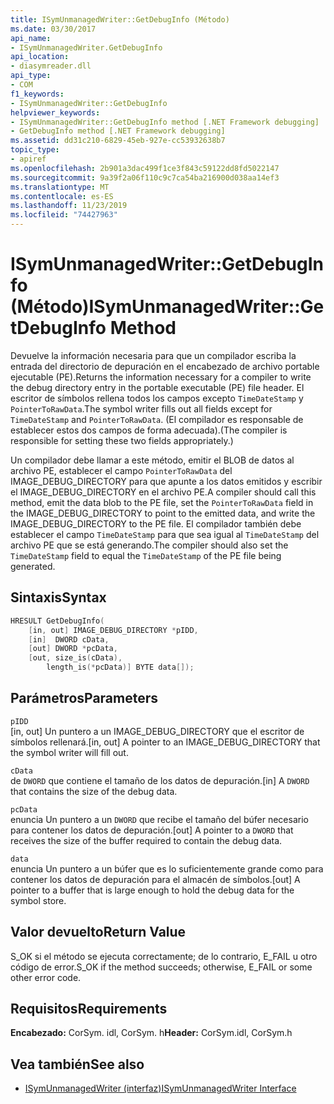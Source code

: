 ```yaml
---
title: ISymUnmanagedWriter::GetDebugInfo (Método)
ms.date: 03/30/2017
api_name:
- ISymUnmanagedWriter.GetDebugInfo
api_location:
- diasymreader.dll
api_type:
- COM
f1_keywords:
- ISymUnmanagedWriter::GetDebugInfo
helpviewer_keywords:
- ISymUnmanagedWriter::GetDebugInfo method [.NET Framework debugging]
- GetDebugInfo method [.NET Framework debugging]
ms.assetid: dd31c210-6829-45eb-927e-cc53932638b7
topic_type:
- apiref
ms.openlocfilehash: 2b901a3dac499f1ce3f843c59122dd8fd5022147
ms.sourcegitcommit: 9a39f2a06f110c9c7ca54ba216900d038aa14ef3
ms.translationtype: MT
ms.contentlocale: es-ES
ms.lasthandoff: 11/23/2019
ms.locfileid: "74427963"
---
```

# <a name="isymunmanagedwritergetdebuginfo-method"></a><span data-ttu-id="25ed5-102">ISymUnmanagedWriter::GetDebugInfo (Método)</span><span class="sxs-lookup"><span data-stu-id="25ed5-102">ISymUnmanagedWriter::GetDebugInfo Method</span></span>
<span data-ttu-id="25ed5-103">Devuelve la información necesaria para que un compilador escriba la entrada del directorio de depuración en el encabezado de archivo portable ejecutable (PE).</span><span class="sxs-lookup"><span data-stu-id="25ed5-103">Returns the information necessary for a compiler to write the debug directory entry in the portable executable (PE) file header.</span></span> <span data-ttu-id="25ed5-104">El escritor de símbolos rellena todos los campos excepto `TimeDateStamp` y `PointerToRawData`.</span><span class="sxs-lookup"><span data-stu-id="25ed5-104">The symbol writer fills out all fields except for `TimeDateStamp` and `PointerToRawData`.</span></span> <span data-ttu-id="25ed5-105">(El compilador es responsable de establecer estos dos campos de forma adecuada).</span><span class="sxs-lookup"><span data-stu-id="25ed5-105">(The compiler is responsible for setting these two fields appropriately.)</span></span>  
  
 <span data-ttu-id="25ed5-106">Un compilador debe llamar a este método, emitir el BLOB de datos al archivo PE, establecer el campo `PointerToRawData` del IMAGE_DEBUG_DIRECTORY para que apunte a los datos emitidos y escribir el IMAGE_DEBUG_DIRECTORY en el archivo PE.</span><span class="sxs-lookup"><span data-stu-id="25ed5-106">A compiler should call this method, emit the data blob to the PE file, set the `PointerToRawData` field in the IMAGE_DEBUG_DIRECTORY to point to the emitted data, and write the IMAGE_DEBUG_DIRECTORY to the PE file.</span></span> <span data-ttu-id="25ed5-107">El compilador también debe establecer el campo `TimeDateStamp` para que sea igual al `TimeDateStamp` del archivo PE que se está generando.</span><span class="sxs-lookup"><span data-stu-id="25ed5-107">The compiler should also set the `TimeDateStamp` field to equal the `TimeDateStamp` of the PE file being generated.</span></span>  
  
## <a name="syntax"></a><span data-ttu-id="25ed5-108">Sintaxis</span><span class="sxs-lookup"><span data-stu-id="25ed5-108">Syntax</span></span>  
  
```cpp  
HRESULT GetDebugInfo(  
    [in, out] IMAGE_DEBUG_DIRECTORY *pIDD,  
    [in]  DWORD cData,  
    [out] DWORD *pcData,  
    [out, size_is(cData),  
        length_is(*pcData)] BYTE data[]);  
```  
  
## <a name="parameters"></a><span data-ttu-id="25ed5-109">Parámetros</span><span class="sxs-lookup"><span data-stu-id="25ed5-109">Parameters</span></span>  
 `pIDD`  
 <span data-ttu-id="25ed5-110">[in, out] Un puntero a un IMAGE_DEBUG_DIRECTORY que el escritor de símbolos rellenará.</span><span class="sxs-lookup"><span data-stu-id="25ed5-110">[in, out] A pointer to an IMAGE_DEBUG_DIRECTORY that the symbol writer will fill out.</span></span>  
  
 `cData`  
 <span data-ttu-id="25ed5-111">de `DWORD` que contiene el tamaño de los datos de depuración.</span><span class="sxs-lookup"><span data-stu-id="25ed5-111">[in] A `DWORD` that contains the size of the debug data.</span></span>  
  
 `pcData`  
 <span data-ttu-id="25ed5-112">enuncia Un puntero a un `DWORD` que recibe el tamaño del búfer necesario para contener los datos de depuración.</span><span class="sxs-lookup"><span data-stu-id="25ed5-112">[out] A pointer to a `DWORD` that receives the size of the buffer required to contain the debug data.</span></span>  
  
 `data`  
 <span data-ttu-id="25ed5-113">enuncia Un puntero a un búfer que es lo suficientemente grande como para contener los datos de depuración para el almacén de símbolos.</span><span class="sxs-lookup"><span data-stu-id="25ed5-113">[out] A pointer to a buffer that is large enough to hold the debug data for the symbol store.</span></span>  
  
## <a name="return-value"></a><span data-ttu-id="25ed5-114">Valor devuelto</span><span class="sxs-lookup"><span data-stu-id="25ed5-114">Return Value</span></span>  
 <span data-ttu-id="25ed5-115">S_OK si el método se ejecuta correctamente; de lo contrario, E_FAIL u otro código de error.</span><span class="sxs-lookup"><span data-stu-id="25ed5-115">S_OK if the method succeeds; otherwise, E_FAIL or some other error code.</span></span>  
  
## <a name="requirements"></a><span data-ttu-id="25ed5-116">Requisitos</span><span class="sxs-lookup"><span data-stu-id="25ed5-116">Requirements</span></span>  
 <span data-ttu-id="25ed5-117">**Encabezado:** CorSym. idl, CorSym. h</span><span class="sxs-lookup"><span data-stu-id="25ed5-117">**Header:** CorSym.idl, CorSym.h</span></span>  
  
## <a name="see-also"></a><span data-ttu-id="25ed5-118">Vea también</span><span class="sxs-lookup"><span data-stu-id="25ed5-118">See also</span></span>

- [<span data-ttu-id="25ed5-119">ISymUnmanagedWriter (interfaz)</span><span class="sxs-lookup"><span data-stu-id="25ed5-119">ISymUnmanagedWriter Interface</span></span>](../../../../docs/framework/unmanaged-api/diagnostics/isymunmanagedwriter-interface.md)
